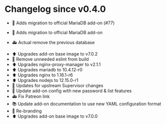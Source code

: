# Changelog since v0.4.0
- :hammer: Adds migration to official MariaDB add-on (#77)

* :hammer: Adds migration to official MariaDB add-on

* :ambulance: Actual remove the previous database 
- :arrow_up: Upgrades add-on base image to v7.0.2 
- :rocket: Remove unneeded eslint from build 
- :arrow_up: Upgrades nginx-proxy-manager to v2.1.1 
- :arrow_up: Upgrades mariadb to 10.4.12-r0 
- :arrow_up: Upgrades nginx to 1.16.1-r6 
- :arrow_up: Upgrades nodejs to 12.15.0-r1 
- :hammer: Updates for upstream Supervisor changes 
- :hammer: Update add-on config with new password & list features 
- :ambulance: Fix Patreon link 
- :books: Update add-on documentation to use new YAML configuration format 
- :hammer: Re-branding 
- :arrow_up: Upgrades add-on base image to v7.0.0 
